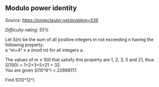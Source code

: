 Modulo power identity
---------------------

*Source: https://projecteuler.net/problem=536*


*Difficulty rating: 55%*

Let S(n) be the sum of all positive integers m not exceeding n having
the following property:\
a ^m+4^ ≡ a (mod m) for all integers a.

The values of m ≤ 100 that satisfy this property are 1, 2, 3, 5 and 21,
thus S(100) = 1+2+3+5+21 = 32.\
 You are given S(10^6^) = 22868117.

Find S(10^12^).
